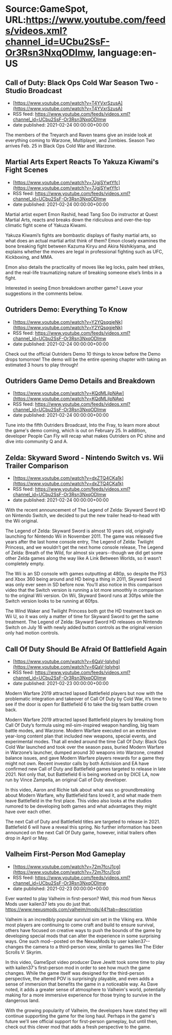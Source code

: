 # Source:GameSpot, URL:https://www.youtube.com/feeds/videos.xml?channel_id=UCbu2SsF-Or3Rsn3NxqODImw, language:en-US

## Call of Duty: Black Ops Cold War Season Two - Studio Broadcast
 - [https://www.youtube.com/watch?v=T4YVxrSzusA](https://www.youtube.com/watch?v=T4YVxrSzusA)
 - RSS feed: https://www.youtube.com/feeds/videos.xml?channel_id=UCbu2SsF-Or3Rsn3NxqODImw
 - date published: 2021-02-24 00:00:00+00:00

The members of the Treyarch and Raven teams give an inside look at everything coming to Warzone, Multiplayer, and Zombies. Season Two arrives Feb. 25 in Black Ops Cold War and Warzone.

## Martial Arts Expert Reacts To Yakuza Kiwami's Fight Scenes
 - [https://www.youtube.com/watch?v=7JgjSYwtYfc](https://www.youtube.com/watch?v=7JgjSYwtYfc)
 - RSS feed: https://www.youtube.com/feeds/videos.xml?channel_id=UCbu2SsF-Or3Rsn3NxqODImw
 - date published: 2021-02-24 00:00:00+00:00

Martial artist expert Emon Rashid, head Tang Soo Do instructor at Quest Martial Arts, reacts and breaks down the ridiculous and over-the-top climatic fight scene of Yakuza Kiwami.

Yakuza Kiwami’s fights are bombastic displays of flashy martial arts, so what does an actual martial artist think of them? Emon closely examines the bone breaking fight between Kazuma Kiryu and Akira Nishikiyama, and explains whether the moves are legal in professional fighting such as UFC, Kickboxing, and MMA. 

Emon also details the practicality of moves like leg locks, palm heel strikes, and the real-life traumatizing nature of breaking someone else’s limbs in a fight. 

Interested in seeing Emon breakdown another game? Leave your suggestions in the comments below.

## Outriders Demo: Everything To Know
 - [https://www.youtube.com/watch?v=Y2YQsqgjeNk](https://www.youtube.com/watch?v=Y2YQsqgjeNk)
 - RSS feed: https://www.youtube.com/feeds/videos.xml?channel_id=UCbu2SsF-Or3Rsn3NxqODImw
 - date published: 2021-02-24 00:00:00+00:00

Check out the official Outriders Demo 10 things to know before the Demo drops tomorrow! The demo will be the entire opening chapter with taking an estimated 3 hours to play through!

## Outriders Game Demo Details and Breakdown
 - [https://www.youtube.com/watch?v=KQdMLjlpNAw](https://www.youtube.com/watch?v=KQdMLjlpNAw)
 - RSS feed: https://www.youtube.com/feeds/videos.xml?channel_id=UCbu2SsF-Or3Rsn3NxqODImw
 - date published: 2021-02-24 00:00:00+00:00

Tune into the fifth Outriders Broadcast, Into the Fray, to learn more about the game's demo coming, which is out on February 25. In addition, developer People Can Fly will recap what makes Outriders on PC shine and dive into community Q and A.

## Zelda: Skyward Sword - Nintendo Switch vs. Wii Trailer Comparison
 - [https://www.youtube.com/watch?v=dxZTQ4CKa1k](https://www.youtube.com/watch?v=dxZTQ4CKa1k)
 - RSS feed: https://www.youtube.com/feeds/videos.xml?channel_id=UCbu2SsF-Or3Rsn3NxqODImw
 - date published: 2021-02-24 00:00:00+00:00

With the recent announcement of The Legend of Zelda: Skyward Sword HD on Nintendo Switch, we decided to put the new trailer head-to-head with the Wii original.

The Legend of Zelda: Skyward Sword is almost 10 years old, originally launching for Nintendo Wii in November 2011. The game was released five years after the last home console entry, The Legend of Zelda: Twilight Princess, and we wouldn’t get the next home console release, The Legend of Zelda: Breath of the Wild, for almost six years--though we did get some other Zelda games along the way like A Link Between Worlds, so it wasn’t completely empty.

The Wii is an SD console with games outputting at 480p, so despite the PS3 and Xbox 360 being around and HD being a thing in 2011, Skyward Sword was only ever seen in SD before now. You’ll also notice in this comparison video that the Switch version is running a lot more smoothly in comparison to the original Wii version. On Wii, Skyward Sword runs at 30fps while the Switch version looks to be running at 60fps. 

The Wind Waker and Twilight Princess both got the HD treatment back on Wii U, so it was only a matter of time for Skyward Sword to get the same treatment. The Legend of Zelda: Skyward Sword HD releases on Nintendo Switch on July 16 with newly added button controls as the original version only had motion controls.

## Call Of Duty Should Be Afraid Of Battlefield Again
 - [https://www.youtube.com/watch?v=6QaV-IqIvhg](https://www.youtube.com/watch?v=6QaV-IqIvhg)
 - RSS feed: https://www.youtube.com/feeds/videos.xml?channel_id=UCbu2SsF-Or3Rsn3NxqODImw
 - date published: 2021-02-23 00:00:00+00:00

Modern Warfare 2019 attracted lapsed Battlefield players but now with the problematic integration and takeover of Call Of Duty by Cold War, it’s time to see if the door is open for Battlefield 6 to take the big team battle crown back.  

Modern Warfare 2019 attracted lapsed Battlefield players by breaking from Call Of Duty’s formula using mil-sim-inspired weapon handling, big team battle modes, and Warzone. Modern Warfare executed on an extensive year-long content plan that included new weapons, special events, and experimental modes. That all ended around the time Call Of Duty: Black Ops Cold War launched and took over the season pass, buried Modern Warfare in Warzone’s launcher, dumped around 30 weapons into Warzone, created balance issues, and gave Modern Warfare players rewards for a game they might not own. Recent investor calls by both Activision and EA have confirmed new Call of Duty and Battlefield games targeted to release in late 2021. Not only that, but Battlefield 6 is being worked on by DICE LA, now run by Vince Zampella, an original Call of Duty developer.

In this video, Aaron and Richie talk about what was so groundbreaking about Modern Warfare, why Battlefield fans loved it, and what made them leave Battlefield in the first place. This video also looks at the studios rumored to be developing both games and what advantages they might have over each other. 

The next Call of Duty and Battlefield titles are targeted to release in 2021. Battlefield 6 will have a reveal this spring. No further information has been announced on the next Call Of Duty game, however, initial trailers often drop in April or May.

## Valheim First-Person Mod Gameplay
 - [https://www.youtube.com/watch?v=72m7fcrJ1cg](https://www.youtube.com/watch?v=72m7fcrJ1cg)
 - RSS feed: https://www.youtube.com/feeds/videos.xml?channel_id=UCbu2SsF-Or3Rsn3NxqODImw
 - date published: 2021-02-23 00:00:00+00:00

Ever wanted to play Valheim in first-person? Well, this mod from Nexus Mods user kailen37 lets you do just that.
https://www.nexusmods.com/valheim/mods/44?tab=description

Valheim is an incredibly popular survival sim set in the Viking era. While most players are continuing to come craft and build to ensure survival, others have focused on creative ways to push the bounds of the game by developing special mods that can alter the experience in some surprising ways. One such mod--posted on the NexusMods by user kailen37--changes the camera to a third-person view, similar to games like The Elder Scrolls V: Skyrim.

In this video, GameSpot video producer Dave Jewitt took some time to play with kailen37's first-person mod in order to see how much the game changes. While the game itself was designed for the third-person perspective, the altered POV is surprisingly playable, and even adds a sense of immersion that benefits the game in a noticeable way. As Dave noted, it adds a greater sense of atmosphere to Valheim's world, potentially making for a more immersive experience for those trying to survive in the dangerous land.

With the growing popularity of Valheim, the developers have stated they will continue supporting the game for the long haul. Perhaps in the game's future we'll see official support for first-person gameplay, but until then, check out this clever mod that adds a fresh perspective to the game.

